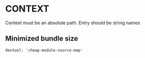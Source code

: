 # CONTEXT
Context must be an absolute path. Entry should be string names

## Minimized bundle size
`devtool: 'cheap-module-source-map'`
